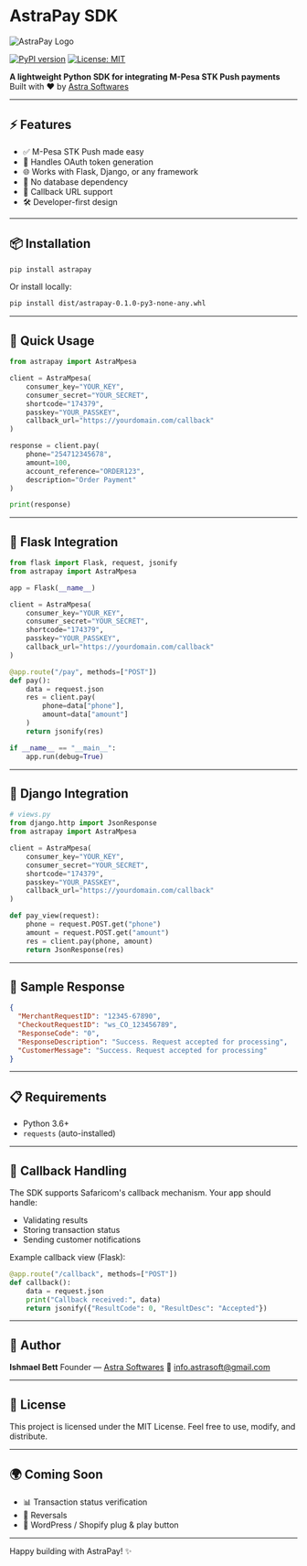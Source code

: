 # AstraPay SDK

![AstraPay Logo](https://yourdomain.com/logo.png)

[![PyPI version](https://img.shields.io/pypi/v/astrapay.svg)](https://pypi.org/project/astrapay/)
[![License: MIT](https://img.shields.io/badge/License-MIT-yellow.svg)](https://opensource.org/licenses/MIT)

**A lightweight Python SDK for integrating M-Pesa STK Push payments**
Built with ❤️ by [Astra Softwares](https://www.astrasoft.tech)

---

## ⚡ Features

* ✅ M-Pesa STK Push made easy
* 🔐 Handles OAuth token generation
* 🌐 Works with Flask, Django, or any framework
* 🧩 No database dependency
* 🔁 Callback URL support
* 🛠️ Developer-first design

---

## 📦 Installation

```bash
pip install astrapay
```

Or install locally:

```bash
pip install dist/astrapay-0.1.0-py3-none-any.whl
```

---

## 🚀 Quick Usage

```python
from astrapay import AstraMpesa

client = AstraMpesa(
    consumer_key="YOUR_KEY",
    consumer_secret="YOUR_SECRET",
    shortcode="174379",
    passkey="YOUR_PASSKEY",
    callback_url="https://yourdomain.com/callback"
)

response = client.pay(
    phone="254712345678",
    amount=100,
    account_reference="ORDER123",
    description="Order Payment"
)

print(response)
```

---

## 🔌 Flask Integration

```python
from flask import Flask, request, jsonify
from astrapay import AstraMpesa

app = Flask(__name__)

client = AstraMpesa(
    consumer_key="YOUR_KEY",
    consumer_secret="YOUR_SECRET",
    shortcode="174379",
    passkey="YOUR_PASSKEY",
    callback_url="https://yourdomain.com/callback"
)

@app.route("/pay", methods=["POST"])
def pay():
    data = request.json
    res = client.pay(
        phone=data["phone"],
        amount=data["amount"]
    )
    return jsonify(res)

if __name__ == "__main__":
    app.run(debug=True)
```

---

## 🔌 Django Integration

```python
# views.py
from django.http import JsonResponse
from astrapay import AstraMpesa

client = AstraMpesa(
    consumer_key="YOUR_KEY",
    consumer_secret="YOUR_SECRET",
    shortcode="174379",
    passkey="YOUR_PASSKEY",
    callback_url="https://yourdomain.com/callback"
)

def pay_view(request):
    phone = request.POST.get("phone")
    amount = request.POST.get("amount")
    res = client.pay(phone, amount)
    return JsonResponse(res)
```

---

## 📨 Sample Response

```json
{
  "MerchantRequestID": "12345-67890",
  "CheckoutRequestID": "ws_CO_123456789",
  "ResponseCode": "0",
  "ResponseDescription": "Success. Request accepted for processing",
  "CustomerMessage": "Success. Request accepted for processing"
}
```

---

## 📋 Requirements

* Python 3.6+
* `requests` (auto-installed)

---

## 🔁 Callback Handling

The SDK supports Safaricom's callback mechanism. Your app should handle:

* Validating results
* Storing transaction status
* Sending customer notifications

Example callback view (Flask):

```python
@app.route("/callback", methods=["POST"])
def callback():
    data = request.json
    print("Callback received:", data)
    return jsonify({"ResultCode": 0, "ResultDesc": "Accepted"})
```

---

## 👤 Author

**Ishmael Bett**
Founder — [Astra Softwares](https://www.astrasoft.tech)
📧 [info.astrasoft@gmail.com](mailto:info.astrasoft@gmail.com)

---

## 📝 License

This project is licensed under the MIT License.
Feel free to use, modify, and distribute.

---

## 🌍 Coming Soon

* 📊 Transaction status verification
* 🔄 Reversals
* 🧩 WordPress / Shopify plug & play button

---

Happy building with AstraPay! ✨
